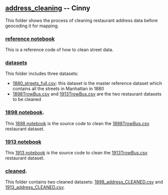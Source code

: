 ## [address_cleaning](https://github.com/CinnyLin/NYCRestaurantData/tree/master/address_cleaning) -- Cinny

This folder shows the process of cleaning restaurant address data before geocoding it for mapping.

### [reference notebook](https://github.com/CinnyLin/NYCRestaurantData/blob/master/address_cleaning/%5Bdemo%5Dgeocoding_api.ipynb)

This is a reference code of how to clean street data.

### [datasets](https://github.com/CinnyLin/NYCRestaurantData/tree/master/address_cleaning/datasets)

This folder includes three datasets:

- [1880_streets_full.csv](https://github.com/CinnyLin/NYCRestaurantData/blob/master/address_cleaning/datasets/1880_streets_full.csv): this dataset is the master reference dataset which contains all the streets in Manhattan in 1880
- [1898TrowBus.csv](https://github.com/CinnyLin/NYCRestaurantData/blob/master/address_cleaning/datasets/1898TrowBus.csv) and [1913TrowBus.csv](https://github.com/CinnyLin/NYCRestaurantData/blob/master/address_cleaning/datasets/1913TrowBus.csv) are the two restaurant datasets to be cleaned

### [1898 notebook](https://github.com/CinnyLin/NYCRestaurantData/blob/master/address_cleaning/1898.ipynb).

This [1898 notebook](https://github.com/CinnyLin/NYCRestaurantData/blob/master/address_cleaning/1898.ipynb) is the source code to clean the [1898TrowBus.csv](https://github.com/CinnyLin/NYCRestaurantData/blob/master/address_cleaning/datasets/1898TrowBus.csv) restaurant dataset.

### [1913 notebook](https://github.com/CinnyLin/NYCRestaurantData/blob/master/address_cleaning/1913.ipynb)

This [1913 notebook](https://github.com/CinnyLin/NYCRestaurantData/blob/master/address_cleaning/1913.ipynb) is the source code to clean the [1913TrowBus.csv](https://github.com/CinnyLin/NYCRestaurantData/blob/master/address_cleaning/datasets/1913TrowBus.csv) restaurant dataset.

### [cleaned](https://github.com/CinnyLin/NYCRestaurantData/tree/master/address_cleaning/cleaned).

This folder contains two cleaned datasets: [1898_address_CLEANED.csv](https://github.com/CinnyLin/NYCRestaurantData/blob/master/address_cleaning/cleaned/1898_address_CLEANED.csv) and [1913_address_CLEANED.csv](https://github.com/CinnyLin/NYCRestaurantData/blob/master/address_cleaning/cleaned/1913_address_CLEANED.csv).
